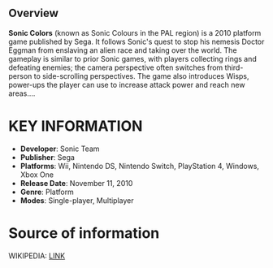 ## Overview

**Sonic Colors** (known as Sonic Colours in the PAL region) is a 2010 platform game published by Sega. It follows Sonic's quest to stop his nemesis Doctor Eggman from enslaving an alien race and taking over the world. The gameplay is similar to prior Sonic games, with players collecting rings and defeating enemies; the camera perspective often switches from third-person to side-scrolling perspectives. The game also introduces Wisps, power-ups the player can use to increase attack power and reach new areas....

# KEY INFORMATION

- **Developer**: Sonic Team
- **Publisher**: Sega
- **Platforms**: Wii, Nintendo DS, Nintendo Switch, PlayStation 4, Windows, Xbox One
- **Release Date**: November 11, 2010
- **Genre**: Platform
- **Modes**: Single-player, Multiplayer

# Source of information
 WIKIPEDIA: [LINK](https://en.wikipedia.org/wiki/Sonic_Colors)